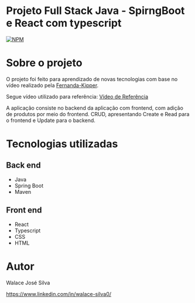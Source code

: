 # Projeto Full Stack Java - SpirngBoot e React com typescript
[![NPM](https://img.shields.io/npm/l/react)](https://github.com/WalaceSilva03/Cardapio_Online/blob/main/LICENSE)

# Sobre o projeto


O projeto foi feito para aprendizado de novas tecnologias com base no vídeo realizado pela [Fernanda-Kipper](https://github.com/Fernanda-Kipper).

Segue vídeo utilizado para referência: [Vídeo de Referência](https://www.youtube.com/watch?v=lUVureR5GqI)

A aplicação consiste no backend da aplicação com frontend, com adição de produtos por meio do frontend. CRUD, apresentando Create e Read para o frontend e Update para o backend. 

# Tecnologias utilizadas
## Back end
- Java
- Spring Boot
- Maven

## Front end
- React
- Typescript
- CSS
- HTML

# Autor

Walace José Silva

https://www.linkedin.com/in/walace-silva0/
